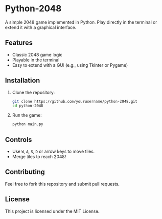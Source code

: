 # Python-2048

A simple 2048 game implemented in Python. Play directly in the terminal or extend it with a graphical interface.

## Features
- Classic 2048 game logic
- Playable in the terminal
- Easy to extend with a GUI (e.g., using Tkinter or Pygame)

## Installation
1. Clone the repository:   
   ```sh
   git clone https://github.com/yourusername/python-2048.git
   cd python-2048
   ```  
2. Run the game:    
   ```sh      
   python main.py    
   ``` 

## Controls
- Use `W`, `A`, `S`, `D` or arrow keys to move tiles.
- Merge tiles to reach 2048! 

## Contributing
Feel free to fork this repository and submit pull requests.

## License
This project is licensed under the MIT License.
